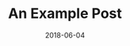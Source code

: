 ---
title:             "An Example Post"
subtitle:          ""
summary:           "Some sort of description"
date:              2018-06-04
author:            ""
image:             ""
image_author:      ""
image_author_link: "" 
published_link:    "Link to place where originally published"
---